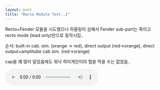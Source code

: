 ```yaml
---
layout: post
title: "Recto Module Test..1"
---
```


Recto+Fender 모듈을 시도했으나 하울링이 심해서 Fender sub-part는 죽이고 recto mode (lead only)만으로 동작시킴..

순서: built-in cab. sim. (orange -> red), direct output (red->orange), direct output+amplitube cab sim.
(red->orange)

cap을 꽤 많이 달았음에도 워낙 하이게인이라 험을 막을 수는 없었음..

<audio src="/assets/images/7a36b165149eab4981b0576178e50824.mp3" controls preload></audio>



